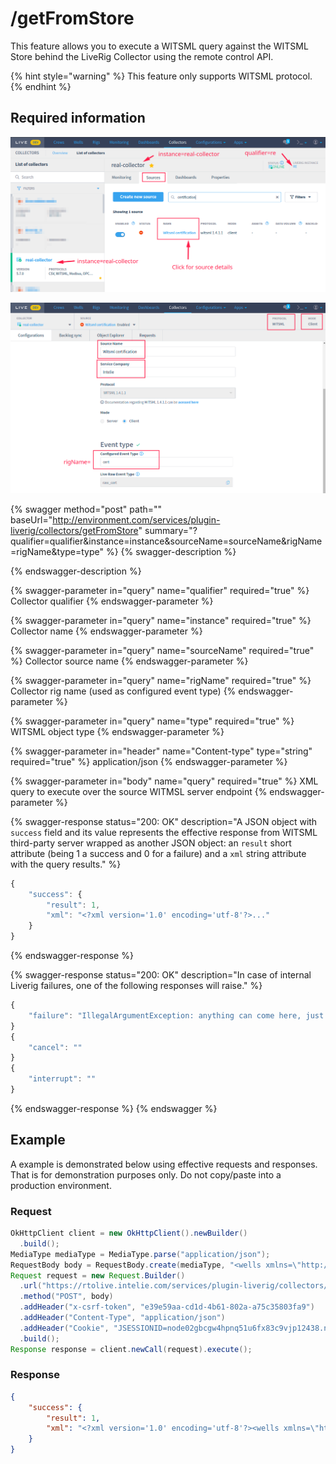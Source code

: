 # /getFromStore

This feature allows you to execute a WITSML query against the WITSML Store behind the LiveRig Collector using the remote control API.

{% hint style="warning" %}
This feature only supports WITSML protocol.
{% endhint %}

## Required information

![Identifying the Liverig integration qualifier](../../../.gitbook/assets/collector-source-details/basic-qualifier-and-instance-information.png)

![Identifying the additional collector source details for WITSML protocol](../../../.gitbook/assets/collector-source-details/witsml-source-details.png)

{% swagger method="post" path="" baseUrl="http://environment.com/services/plugin-liverig/collectors/getFromStore" summary="?qualifier=qualifier&instance=instance&sourceName=sourceName&rigName=rigName&type=type" %}
{% swagger-description %}

{% endswagger-description %}

{% swagger-parameter in="query" name="qualifier" required="true" %}
Collector qualifier
{% endswagger-parameter %}

{% swagger-parameter in="query" name="instance" required="true" %}
Collector name
{% endswagger-parameter %}

{% swagger-parameter in="query" name="sourceName" required="true" %}
Collector source name
{% endswagger-parameter %}

{% swagger-parameter in="query" name="rigName" required="true" %}
Collector rig name (used as configured event type)
{% endswagger-parameter %}

{% swagger-parameter in="query" name="type" required="true" %}
WITSML object type
{% endswagger-parameter %}

{% swagger-parameter in="header" name="Content-type" type="string" required="true" %}
application/json
{% endswagger-parameter %}

{% swagger-parameter in="body" name="query" required="true" %}
XML query to execute over the source WITMSL server endpoint
{% endswagger-parameter %}

{% swagger-response status="200: OK" description="A JSON object with `success` field and its value represents the effective response from WITSML third-party server wrapped as another JSON object: an `result` short attribute (being 1 a success and 0 for a failure) and a `xml` string attribute with the query results." %}
```javascript
{
    "success": {
        "result": 1,
        "xml": "<?xml version='1.0' encoding='utf-8'?>..."
    }
}
```
{% endswagger-response %}

{% swagger-response status="200: OK" description="In case of internal Liverig failures, one of the following responses will raise." %}
```javascript
{
    "failure": "IllegalArgumentException: anything can come here, just an example.."
}
{
    "cancel": ""
}
{
    "interrupt": ""
}
```
{% endswagger-response %}
{% endswagger %}

## Example

A example is demonstrated below using effective requests and responses. That is for demonstration purposes only. Do not copy/paste into a production environment.

### Request

```java
OkHttpClient client = new OkHttpClient().newBuilder()
  .build();
MediaType mediaType = MediaType.parse("application/json");
RequestBody body = RequestBody.create(mediaType, "<wells xmlns=\"http://www.witsml.org/schemas/1series\" version=\"1.4.1.1\">\n  <well uid=\"Energistics-well-0001\">\n    <name />\n  </well>\n</wells>");
Request request = new Request.Builder()
  .url("https://rtolive.intelie.com/services/plugin-liverig/collectors/getFromStore?qualifier=real&instance=real-collector&sourceName=Witsml certification&rigName=cert&type=well")
  .method("POST", body)
  .addHeader("x-csrf-token", "e39e59aa-cd1d-4b61-802a-a75c35803fa9")
  .addHeader("Content-Type", "application/json")
  .addHeader("Cookie", "JSESSIONID=node02gbcgw4hpnq51u6fx83c9vjp12438.node0")
  .build();
Response response = client.newCall(request).execute();
```

### Response

```json
{
    "success": {
        "result": 1,
        "xml": "<?xml version='1.0' encoding='utf-8'?><wells xmlns=\"http://www.witsml.org/schemas/1series\" version=\"1.4.1.1\"><well uid=\"Energistics-well-0001\"><name>Energistics Certification Well 1</name><numGovt>Energistics-numGovt-11111</numGovt><dTimLicense>2001-05-15T13:20:00Z</dTimLicense><field>Big Field</field><country>US</country><state>TX</state><county>Montgomery</county><region>Region Name</region><district>District Name</district><block>Block Name</block><timeZone>-06:00</timeZone><operator>Operating Company</operator><operatorDiv>Division Name</operatorDiv><pcInterest uom=\"%\">65</pcInterest><numAPI>Energistics-numAPI-11111</numAPI><statusWell>drilling</statusWell><purposeWell>exploration</purposeWell><dTimSpud>2001-05-31T08:15:00Z</dTimSpud><dTimPa>2001-07-15T15:30:00Z</dTimPa><wellDatum uid=\"KB\"><name>Kelly Bushing</name><code>KB</code><elevation uom=\"ft\">78.5</elevation></wellDatum><wellCRS uid=\"proj1\"><name>ED50 / UTM Zone 31N</name><mapProjection><nameCRS namingSystem=\"epsg\">ED50 / UTM Zone 31N</nameCRS><NADType>unknown</NADType></mapProjection></wellCRS><wellCRS uid=\"geog1\"><name>ED50</name><geographic><nameCRS namingSystem=\"epsg\">ED50</nameCRS></geographic></wellCRS><commonData><dTimCreation>2023-09-04T16:23:03.021Z</dTimCreation><dTimLastChange>2023-09-04T16:33:53.869Z</dTimLastChange></commonData></well></wells>"
    }
}
```
